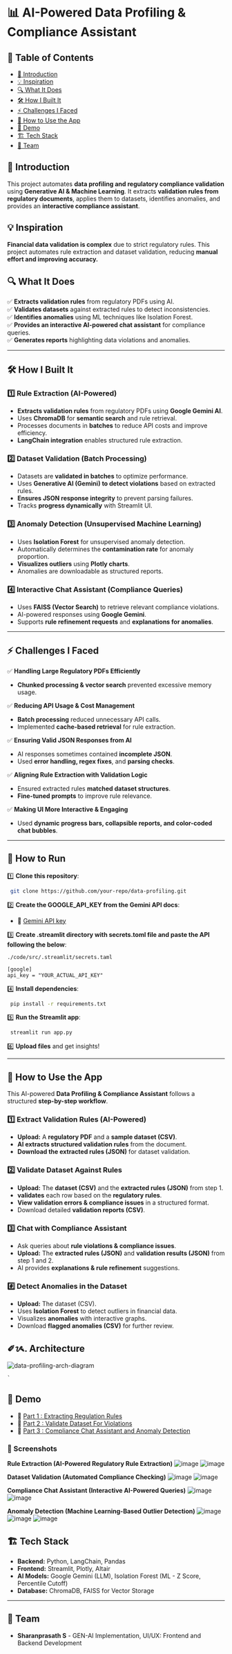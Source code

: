 # 📊 AI-Powered Data Profiling & Compliance Assistant

## 📌 Table of Contents
- [🚀 Introduction](#-introduction)
- [💡 Inspiration](#-inspiration)
- [🔍 What It Does](#-what-it-does)
- [🛠️ How I Built It](#-how-I-built-it)
- [⚡ Challenges I Faced](#-challenges-i-faced)
- [📖 How to Use the App](#-how-to-use-the-app)
- [🎥 Demo](#-demo)
- [🏗️ Tech Stack](#-tech-stack)
- [👥 Team](#-team)


## 🚀 Introduction
This project automates **data profiling and regulatory compliance validation** using **Generative AI & Machine Learning**. It extracts **validation rules from regulatory documents**, applies them to datasets, identifies anomalies, and provides an **interactive compliance assistant**.

## 💡 Inspiration
**Financial data validation is complex** due to strict regulatory rules. This project automates rule extraction and dataset validation, reducing **manual effort and improving accuracy.**

## 🔍 What It Does
✅ **Extracts validation rules** from regulatory PDFs using AI.  
✅ **Validates datasets** against extracted rules to detect inconsistencies.  
✅ **Identifies anomalies** using ML techniques like Isolation Forest.  
✅ **Provides an interactive AI-powered chat assistant** for compliance queries.  
✅ **Generates reports** highlighting data violations and anomalies.

---

## 🛠️ How I Built It

### **1️⃣ Rule Extraction (AI-Powered)**
- **Extracts validation rules** from regulatory PDFs using **Google Gemini AI**.
- Uses **ChromaDB** for **semantic search** and rule retrieval.
- Processes documents in **batches** to reduce API costs and improve efficiency.
- **LangChain integration** enables structured rule extraction.

### **2️⃣ Dataset Validation (Batch Processing)**
- Datasets are **validated in batches** to optimize performance.
- Uses **Generative AI (Gemini) to detect violations** based on extracted rules.
- **Ensures JSON response integrity** to prevent parsing failures.
- Tracks **progress dynamically** with Streamlit UI.

### **3️⃣ Anomaly Detection (Unsupervised Machine Learning)**
- Uses **Isolation Forest** for unsupervised anomaly detection.
- Automatically determines the **contamination rate** for anomaly proportion.
- **Visualizes outliers** using **Plotly charts**.
- Anomalies are downloadable as structured reports.

### **4️⃣ Interactive Chat Assistant (Compliance Queries)**
- Uses **FAISS (Vector Search)** to retrieve relevant compliance violations.
- AI-powered responses using **Google Gemini**.
- Supports **rule refinement requests** and **explanations for anomalies**.

---

## ⚡ Challenges I Faced

✅ **Handling Large Regulatory PDFs Efficiently**  
- **Chunked processing & vector search** prevented excessive memory usage.

✅ **Reducing API Usage & Cost Management**  
- **Batch processing** reduced unnecessary API calls.
- Implemented **cache-based retrieval** for rule extraction.

✅ **Ensuring Valid JSON Responses from AI**  
- AI responses sometimes contained **incomplete JSON**.
- Used **error handling, regex fixes**, and **parsing checks**.

✅ **Aligning Rule Extraction with Validation Logic**  
- Ensured extracted rules **matched dataset structures**.
- **Fine-tuned prompts** to improve rule relevance.

✅ **Making UI More Interactive & Engaging**  
- Used **dynamic progress bars, collapsible reports, and color-coded chat bubbles**.

---

## 🏃 How to Run

1️⃣ **Clone this repository**:  
```bash
 git clone https://github.com/your-repo/data-profiling.git
```

2️⃣ **Create the GOOGLE_API_KEY from the Gemini API docs**:  
- 📑 [Gemini API key](https://ai.google.dev/gemini-api/docs)

3️⃣ **Create .streamlit directory with secrets.toml file and paste the API following the below**:  
```
./code/src/.streamlit/secrets.taml 
```
```
[google]
api_key = "YOUR_ACTUAL_API_KEY"
```
4️⃣ **Install dependencies**:  
```bash
 pip install -r requirements.txt
```

5️⃣ **Run the Streamlit app**:  
```bash
 streamlit run app.py
```

6️⃣ **Upload files** and get insights!

---

## 📖 How to Use the App
This AI-powered **Data Profiling & Compliance Assistant** follows a structured **step-by-step workflow**.

### **1️⃣ Extract Validation Rules (AI-Powered)**
- **Upload:** A **regulatory PDF** and a **sample dataset (CSV)**.  
- **AI extracts structured validation rules** from the document.  
- **Download the extracted rules (JSON)** for dataset validation.  

### **2️⃣ Validate Dataset Against Rules**
- **Upload:** The **dataset (CSV)** and the **extracted rules (JSON)** from step 1.
- **validates** each row based on the **regulatory rules**.
- **View validation errors & compliance issues** in a structured format.
- Download detailed **validation reports (CSV)**.

### **3️⃣ Chat with Compliance Assistant**
- Ask queries about **rule violations & compliance issues**.
- **Upload:** The **extracted rules (JSON)** and **validation results (JSON)** from step 1 and 2.
- AI provides **explanations & rule refinement** suggestions.

### #️⃣ **Detect Anomalies in the Dataset**
- **Upload:** The dataset (CSV).
- Uses **Isolation Forest** to detect outliers in financial data.
- Visualizes **anomalies** with interactive graphs.
- Download **flagged anomalies (CSV)** for further review.

## ✐ᝰ. Architecture

  ![data-profiling-arch-diagram](https://github.com/user-attachments/assets/037a1bc4-51d5-47b9-aadf-bbbd92ce1444)

    `

## 🎥 Demo
- 📑 [Part 1 : Extracting Regulation Rules](https://drive.google.com/file/d/1cy0zS77Za4fj_TAqS1BuQTgrN102qgzF/view?usp=sharing)
- 📑 [Part 2 : Validate Dataset For Violations](https://drive.google.com/file/d/1Ve4FH08GHxtqDv9rOTzAFjJ99y7q7Hf7/view?usp=sharing)
- 📑 [Part 3 : Compliance Chat Assistant and Anomaly Detection](https://drive.google.com/file/d/1p2uNhu5UlHvaU26cjABcnVDKVdXdjJZ6/view?usp=drive_link)

### 📸 Screenshots 

**Rule Extraction (AI-Powered Regulatory Rule Extraction)**
  ![image](https://github.com/user-attachments/assets/2c410a18-90dc-46f8-8f1b-7da471c589c6)
  ![image](https://github.com/user-attachments/assets/29ddeed9-78c0-43f5-8fe3-d9bb9c5d6dd3)

**Dataset Validation (Automated Compliance Checking)**
  ![image](https://github.com/user-attachments/assets/b78dd3e2-f67d-460b-ad2e-3333ed5f67d3)
  ![image](https://github.com/user-attachments/assets/94d14a03-c6ae-403f-9be5-bf7a9818352f)

**Compliance Chat Assistant (Interactive AI-Powered Queries)**
  ![image](https://github.com/user-attachments/assets/4d6b9213-85c1-48c6-8c69-db0f9db74bac)
  ![image](https://github.com/user-attachments/assets/bfc6db4d-60bc-4b79-88ff-fc8d9c829e4c)

**Anomaly Detection (Machine Learning-Based Outlier Detection)**
  ![image](https://github.com/user-attachments/assets/7d40ddae-e296-4589-ad64-51017626cf64)
  ![image](https://github.com/user-attachments/assets/3848708a-09d6-4ef3-8033-147684d1c573)
  ![image](https://github.com/user-attachments/assets/9c121c95-d5d1-4f1d-80c8-2ef5c6e3d525)
  

## 🏗️ Tech Stack

- **Backend:** Python, LangChain, Pandas
- **Frontend:** Streamlit, Plotly, Altair
- **AI Models:** Google Gemini (LLM), Isolation Forest (ML - Z Score, Percentile Cutoff)
- **Database:** ChromaDB, FAISS for Vector Storage

---

## 👥 Team

- **Sharanprasath S** - GEN-AI Implementation, UI/UX: Frontend and Backend Development



